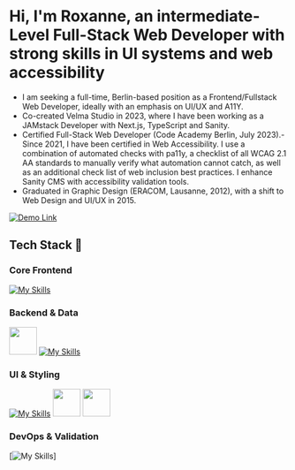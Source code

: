 # Hi, I'm Roxanne, an intermediate-Level Full-Stack Web Developer with strong skills in UI systems and web accessibility
- I am seeking a full-time, Berlin-based position as a Frontend/Fullstack Web Developer, ideally with an emphasis on UI/UX and A11Y.
- Co-created Velma Studio in 2023, where I have been working as a JAMstack Developer with Next.js, TypeScript and Sanity.
- Certified Full-Stack Web Developer (Code Academy Berlin, July 2023).- Since 2021, I have been certified in Web Accessibility. I use a combination of automated checks with pa11y, a checklist of all WCAG 2.1 AA standards to manually verify what automation cannot catch, as well as an additional check list of web inclusion best practices. I enhance Sanity CMS with accessibility validation tools. 
- Graduated in Graphic Design (ERACOM, Lausanne, 2012), with a shift to Web Design and UI/UX in 2015.


<a href="https://github.com/ROXBOZ/pvssy-talk-app-router">
  <img src="https://img.shields.io/badge/SEE%20THE%20DEMO-FF1493?style=for-the-badge&logo=rocket&logoColor=white" alt="Demo Link"/>
</a>



 
## Tech Stack 🍜
### Core Frontend
[![My Skills](https://skillicons.dev/icons?i=html,css,js,ts,react,nextjs,regex)](https://skillicons.dev)  
### Backend & Data
<img src="https://www.svgrepo.com/show/354309/sanity.svg" width="50"/> [![My Skills](https://skillicons.dev/icons?i=mongodb,express,nodejs,graphql,firebase)](https://skillicons.dev)  

### UI & Styling
[![My Skills](https://skillicons.dev/icons?i=figma,sass,tailwind)](https://skillicons.dev) 
<img src="https://www.svgrepo.com/show/354397/storybook-icon.svg" width="50" />
<img src="https://webcurate.co/assets/images/tool-favicons/CNEpncJ.webp" width="50" />


### DevOps & Validation
[![My Skills](https://skillicons.dev/icons?i=git,github,jest,githubactions)]





